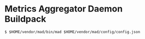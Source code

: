 # Metrics Aggregator Daemon Buildpack

`$ $HOME/vendor/mad/bin/mad $HOME/vendor/mad/config/config.json`
